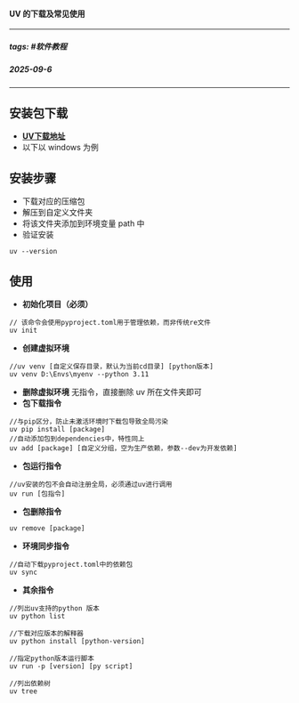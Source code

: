 #### UV 的下载及常见使用
---

##### **tags:** #软件教程  
##### **2025-09-6**

---

## **安装包下载**
- [**UV下载地址**](https://github.com/astral-sh/uv)
- 以下以 windows 为例

## 安装步骤
- 下载对应的压缩包
- 解压到自定义文件夹
- 将该文件夹添加到环境变量 path 中
- 验证安装
```
uv --version
```

## 使用
- **初始化项目（必须）**
```
// 该命令会使用pyproject.toml用于管理依赖，而非传统re文件
uv init
```
- **创建虚拟环境**
```
//uv venv [自定义保存目录，默认为当前cd目录] [python版本]
uv venv D:\Envs\myenv --python 3.11
```
- **删除虚拟环境**
  无指令，直接删除 uv 所在文件夹即可
- **包下载指令**
```
//与pip区分，防止未激活环境时下载包导致全局污染  
uv pip install [package]  
//自动添加包到dependencies中，特性同上
uv add [package] [自定义分组，空为生产依赖，参数--dev为开发依赖]
```
- **包运行指令**
```
//uv安装的包不会自动注册全局，必须通过uv进行调用
uv run [包指令]
```
-  **包删除指令**
```
uv remove [package]
```
- **环境同步指令**
```
//自动下载pyproject.toml中的依赖包
uv sync
```
- **其余指令**
```
//列出uv支持的python 版本
uv python list

//下载对应版本的解释器
uv python install [python-version]

//指定python版本运行脚本
uv run -p [version] [py script]

//列出依赖树
uv tree  
```